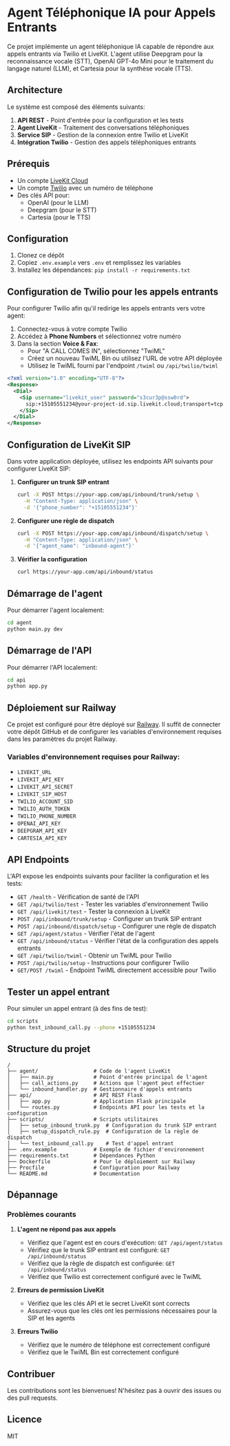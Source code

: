 # Agent Téléphonique IA pour Appels Entrants

Ce projet implémente un agent téléphonique IA capable de répondre aux appels entrants via Twilio et LiveKit. L'agent utilise Deepgram pour la reconnaissance vocale (STT), OpenAI GPT-4o Mini pour le traitement du langage naturel (LLM), et Cartesia pour la synthèse vocale (TTS).

## Architecture

Le système est composé des éléments suivants:

1. **API REST** - Point d'entrée pour la configuration et les tests
2. **Agent LiveKit** - Traitement des conversations téléphoniques
3. **Service SIP** - Gestion de la connexion entre Twilio et LiveKit
4. **Intégration Twilio** - Gestion des appels téléphoniques entrants

## Prérequis

- Un compte [LiveKit Cloud](https://livekit.io)
- Un compte [Twilio](https://twilio.com) avec un numéro de téléphone
- Des clés API pour:
  - OpenAI (pour le LLM)
  - Deepgram (pour le STT)
  - Cartesia (pour le TTS)

## Configuration

1. Clonez ce dépôt
2. Copiez `.env.example` vers `.env` et remplissez les variables
3. Installez les dépendances: `pip install -r requirements.txt`

## Configuration de Twilio pour les appels entrants

Pour configurer Twilio afin qu'il redirige les appels entrants vers votre agent:

1. Connectez-vous à votre compte Twilio
2. Accédez à **Phone Numbers** et sélectionnez votre numéro
3. Dans la section **Voice & Fax**:
   - Pour "A CALL COMES IN", sélectionnez "TwiML"
   - Créez un nouveau TwiML Bin ou utilisez l'URL de votre API déployée
   - Utilisez le TwiML fourni par l'endpoint `/twiml` ou `/api/twilio/twiml`

```xml
<?xml version="1.0" encoding="UTF-8"?>
<Response>
  <Dial>
    <Sip username="livekit_user" password="s3cur3p@ssw0rd">
      sip:+15105551234@your-project-id.sip.livekit.cloud;transport=tcp
    </Sip>
  </Dial>
</Response>
```

## Configuration de LiveKit SIP

Dans votre application déployée, utilisez les endpoints API suivants pour configurer LiveKit SIP:

1. **Configurer un trunk SIP entrant**
   ```bash
   curl -X POST https://your-app.com/api/inbound/trunk/setup \
     -H "Content-Type: application/json" \
     -d '{"phone_number": "+15105551234"}'
   ```

2. **Configurer une règle de dispatch**
   ```bash
   curl -X POST https://your-app.com/api/inbound/dispatch/setup \
     -H "Content-Type: application/json" \
     -d '{"agent_name": "inbound-agent"}'
   ```

3. **Vérifier la configuration**
   ```bash
   curl https://your-app.com/api/inbound/status
   ```

## Démarrage de l'agent

Pour démarrer l'agent localement:

```bash
cd agent
python main.py dev
```

## Démarrage de l'API

Pour démarrer l'API localement:

```bash
cd api
python app.py
```

## Déploiement sur Railway

Ce projet est configuré pour être déployé sur [Railway](https://railway.app). Il suffit de connecter votre dépôt GitHub et de configurer les variables d'environnement requises dans les paramètres du projet Railway.

### Variables d'environnement requises pour Railway:

- `LIVEKIT_URL`
- `LIVEKIT_API_KEY`
- `LIVEKIT_API_SECRET`
- `LIVEKIT_SIP_HOST`
- `TWILIO_ACCOUNT_SID`
- `TWILIO_AUTH_TOKEN`
- `TWILIO_PHONE_NUMBER`
- `OPENAI_API_KEY`
- `DEEPGRAM_API_KEY`
- `CARTESIA_API_KEY`

## API Endpoints

L'API expose les endpoints suivants pour faciliter la configuration et les tests:

- `GET /health` - Vérification de santé de l'API
- `GET /api/twilio/test` - Tester les variables d'environnement Twilio
- `GET /api/livekit/test` - Tester la connexion à LiveKit
- `POST /api/inbound/trunk/setup` - Configurer un trunk SIP entrant
- `POST /api/inbound/dispatch/setup` - Configurer une règle de dispatch
- `GET /api/agent/status` - Vérifier l'état de l'agent
- `GET /api/inbound/status` - Vérifier l'état de la configuration des appels entrants
- `GET /api/twilio/twiml` - Obtenir un TwiML pour Twilio
- `POST /api/twilio/setup` - Instructions pour configurer Twilio
- `GET/POST /twiml` - Endpoint TwiML directement accessible pour Twilio

## Tester un appel entrant

Pour simuler un appel entrant (à des fins de test):

```bash
cd scripts
python test_inbound_call.py --phone +15105551234
```

## Structure du projet

```
/
├── agent/                  # Code de l'agent LiveKit
│   ├── main.py             # Point d'entrée principal de l'agent
│   ├── call_actions.py     # Actions que l'agent peut effectuer
│   └── inbound_handler.py  # Gestionnaire d'appels entrants
├── api/                    # API REST Flask
│   ├── app.py              # Application Flask principale
│   └── routes.py           # Endpoints API pour les tests et la configuration
├── scripts/                # Scripts utilitaires
│   ├── setup_inbound_trunk.py  # Configuration du trunk SIP entrant
│   ├── setup_dispatch_rule.py  # Configuration de la règle de dispatch
│   └── test_inbound_call.py    # Test d'appel entrant
├── .env.example            # Exemple de fichier d'environnement
├── requirements.txt        # Dépendances Python
├── Dockerfile              # Pour le déploiement sur Railway
├── Procfile                # Configuration pour Railway
└── README.md               # Documentation
```

## Dépannage

### Problèmes courants

1. **L'agent ne répond pas aux appels**
   - Vérifiez que l'agent est en cours d'exécution: `GET /api/agent/status`
   - Vérifiez que le trunk SIP entrant est configuré: `GET /api/inbound/status`
   - Vérifiez que la règle de dispatch est configurée: `GET /api/inbound/status`
   - Vérifiez que Twilio est correctement configuré avec le TwiML

2. **Erreurs de permission LiveKit**
   - Vérifiez que les clés API et le secret LiveKit sont corrects
   - Assurez-vous que les clés ont les permissions nécessaires pour la SIP et les agents

3. **Erreurs Twilio**
   - Vérifiez que le numéro de téléphone est correctement configuré
   - Vérifiez que le TwiML Bin est correctement configuré

## Contribuer

Les contributions sont les bienvenues! N'hésitez pas à ouvrir des issues ou des pull requests.

## Licence

MIT
